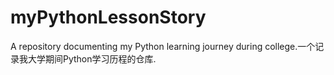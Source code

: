 # myPythonLessonStory
A repository documenting my Python learning journey during college.一个记录我大学期间Python学习历程的仓库.
